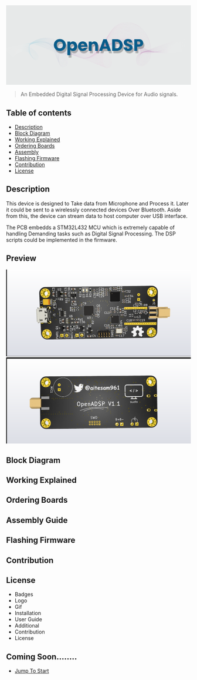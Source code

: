 <p align="center">
  <img width="1100" src="Readme Docs/banner.png" alt="Material Bread logo">
</p>

> An Embedded Digital Signal Processing Device for Audio signals.

## Table of contents
* [Description](##Description)
* [Block Diagram](##Block-Diagram)
* [Working Explained](##Working-Explained)
* [Ordering Boards](##Ordering-Boards)
* [Assembly](##Assembly)
* [Flashing Firmware](##Flashing-Firmware)
* [Contribution](##Contribution)
* [License](##License)


## Description
This device is designed to Take data from Microphone and Process it. Later it could be sent to a wirelessly connected devices Over Bluetooth.
Aside from this, the device can stream data to host computer over USB interface.

The PCB embedds a STM32L432 MCU which is extremely capable of handling Demanding tasks such as Digital Signal Processing.
The DSP scripts could be implemented in the firmware.

## Preview
<p align="center">
  <img width="600" src="Images\Top_Flat.png">
  <img width="600" src="Images\Bottom_Flat.png" alt="Material Bread logo">
</p>

## Block Diagram

## Working Explained
## Ordering Boards
## Assembly Guide
## Flashing Firmware
## Contribution
## License



- Badges 
- Logo
- Gif
- Installation 
- User Guide
- Additional
- Contribution
- License



## Coming Soon........


* [Jump To Start](#Back-To-Top)



